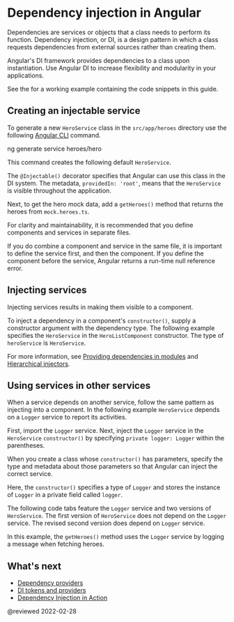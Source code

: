 # Dependency injection in Angular

Dependencies are services or objects that a class needs to perform its function.
Dependency injection, or DI, is a design pattern in which a class requests dependencies from external sources rather than creating them.

Angular's DI framework provides dependencies to a class upon instantiation.
Use Angular DI to increase flexibility and modularity in your applications.

<div class="alert is-helpful">

See the <live-example></live-example> for a working example containing the code snippets in this guide.

</div>

## Creating an injectable service

To generate a new `HeroService` class in the `src/app/heroes` directory use the following [Angular CLI](cli) command.

<code-example format="shell" language="shell">

ng generate service heroes/hero

</code-example>

This command creates the following default `HeroService`.

<code-example header="src/app/heroes/hero.service.ts (CLI-generated)" path="dependency-injection/src/app/heroes/hero.service.0.ts"></code-example>

The `@Injectable()` decorator specifies that Angular can use this class in the DI system.
The metadata, `providedIn: 'root'`, means that the `HeroService` is visible throughout the application.

Next, to get the hero mock data, add a `getHeroes()` method that returns the heroes from `mock.heroes.ts`.

<code-example header="src/app/heroes/hero.service.ts" path="dependency-injection/src/app/heroes/hero.service.3.ts"></code-example>

For clarity and maintainability, it is recommended that you define components and services in separate files.

If you do combine a component and service in the same file, it is important to define the service first, and then the component.
If you define the component before the service, Angular returns a run-time null reference error.

<a id="injector-config"></a>
<a id="bootstrap"></a>

## Injecting services

Injecting services results in making them visible to a component.

To inject a dependency in a component's `constructor()`, supply a constructor argument with the dependency type.
The following example specifies the `HeroService` in the `HeroListComponent` constructor.
The type of `heroService` is `HeroService`.

<code-example header="src/app/heroes/hero-list.component (constructor signature)" path="dependency-injection/src/app/heroes/hero-list.component.ts"
region="ctor-signature"></code-example>

For more information, see [Providing dependencies in modules](guide/providers) and [Hierarchical injectors](guide/hierarchical-dependency-injection).

<a id="service-needs-service"></a>

## Using services in other services

When a service depends on another service, follow the same pattern as injecting into a component.
In the following example `HeroService` depends on a `Logger` service to report its activities.

First, import the `Logger` service.
Next, inject the `Logger` service in the `HeroService` `constructor()` by specifying `private logger: Logger` within the parentheses.

When you create a class whose `constructor()` has parameters, specify the type and metadata about those parameters so that Angular can inject the correct service.

Here, the `constructor()` specifies a type of `Logger` and stores the instance of `Logger` in a private field called `logger`.

The following code tabs feature the `Logger` service and two versions of `HeroService`.
The first version of `HeroService` does not depend on the `Logger` service.
The revised second version does depend on `Logger` service.

<code-tabs>
    <code-pane header="src/app/heroes/hero.service (v2)" path="dependency-injection/src/app/heroes/hero.service.2.ts"></code-pane>
    <code-pane header="src/app/heroes/hero.service (v1)" path="dependency-injection/src/app/heroes/hero.service.1.ts"></code-pane>
    <code-pane header="src/app/logger.service" path="dependency-injection/src/app/logger.service.ts"></code-pane>
</code-tabs>

In this example, the `getHeroes()` method uses the `Logger` service by logging a message when fetching heroes.

## What's next

*   [Dependency providers](guide/dependency-injection-providers)
*   [DI tokens and providers](guide/dependency-injection-providers)
*   [Dependency Injection in Action](guide/dependency-injection-in-action)

<!-- links -->

<!-- external links -->

<!-- end links -->

@reviewed 2022-02-28
